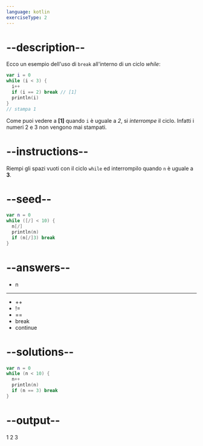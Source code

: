 ```yaml
---
language: kotlin
exerciseType: 2
---
```


# --description--

Ecco un esempio dell'uso di `break` all'interno di un ciclo _while_:
```kotlin
var i = 0
while (i < 3) {
  i++
  if (i == 2) break // [1]
  println(i)
}
// stampa 1
```

Come puoi vedere a __[1]__ quando `i` è uguale a _2_, si _interrompe_ il ciclo. Infatti i numeri 2 e 3 non vengono mai stampati.

# --instructions--

Riempi gli spazi vuoti con il ciclo `while` ed interrompilo quando `n` è uguale a __3__.

# --seed--

```kotlin
var n = 0
while ([/] < 10) {
  n[/]
  println(n)
  if (n[/]3) break
}
```

# --answers--

- n
- --
- ++
-  != 
-  == 
- break
- continue


# --solutions--

```kotlin
var n = 0
while (n < 10) {
  n++
  println(n)
  if (n == 3) break
}
```

# --output--

1
2
3
